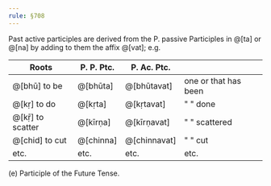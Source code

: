 ```yaml
---
rule: §708
---
```


Past active participles are derived from the P. passive Participles in @[ta] or @[na] by adding to them the affix @[vat]; e.g.

| Roots | P. P. Ptc. | P. Ac. Ptc. |  |
| --- | --- | --- | --- |
| @[bhū] to be | @[bhūta] | @[bhūtavat] | one or that has been |
| @[kṛ] to do | @[kṛta] | @[kṛtavat] | " " done |
| @[kṝ] to scatter | @[kīrṇa] | @[kīrṇavat] | " " scattered |
| @[chid] to cut | @[chinna] | @[chinnavat] | " " cut |
| etc. | etc. | etc. | etc. |

(e) Participle of the Future Tense.